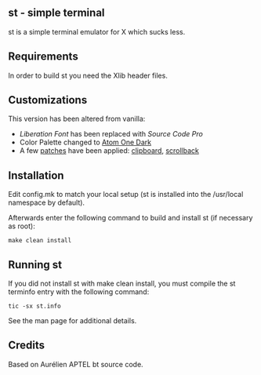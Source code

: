 st - simple terminal
--------------------
st is a simple terminal emulator for X which sucks less.


Requirements
------------
In order to build st you need the Xlib header files.


Customizations
--------------

This version has been altered from vanilla:
- *Liberation Font* has been replaced with *Source Code Pro*
- Color Palette changed to [Atom One Dark](https://github.com/atom/one-dark-ui)
- A few [patches](https://st.suckless.org/patches ) have been applied:
  [clipboard](https://st.suckless.org/patches/clipboard/), [scrollback](https://st.suckless.org/patches/scrollback/)

Installation
------------
Edit config.mk to match your local setup (st is installed into
the /usr/local namespace by default).

Afterwards enter the following command to build and install st (if
necessary as root):

    make clean install


Running st
----------
If you did not install st with make clean install, you must compile
the st terminfo entry with the following command:

    tic -sx st.info

See the man page for additional details.

Credits
-------
Based on Aurélien APTEL <aurelien dot aptel at gmail dot com> bt source code.

